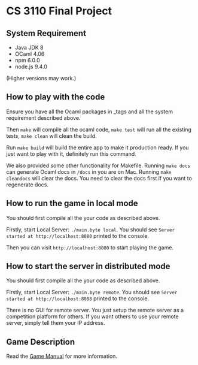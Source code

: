 # CS 3110 Final Project

## System Requirement

- Java JDK 8
- OCaml 4.06
- npm 6.0.0
- node.js 9.4.0

(Higher versions may work.)

## How to play with the code

Ensure you have all the Ocaml packages in _tags and all the system requirement
described above.

Then `make` will compile all the ocaml code, `make test` will run all the
existing tests, `make clean` will clean the build.

Run `make build` will build the entire app to make it production ready. If you
just want to play with it, definitely run this command.

We also provided some other functionality for Makefile. Running `make docs` can
generate Ocaml docs in `/docs` in you are on Mac. Running `make cleandocs` will
clear the docs. You need to clear the docs first if you want to regenerate docs.

## How to run the game in local mode

You should first compile all the your code as described above.

Firstly, start Local Server: `./main.byte local`. You should see
`Server started at http://localhost:8080` printed to the console.

Then you can visit `http://localhost:8080` to start playing the game.

## How to start the server in distributed mode

You should first compile all the your code as described above.

Firstly, start Local Server: `./main.byte remote`. You should see
`Server started at http://localhost:8088` printed to the console.

There is no GUI for remote server. You just setup the remote server as a
competition platform for others. If you want others to use your remote server,
simply tell them your IP address.

## Game Description

Read the [Game Manual](https://github.com/SamChou19815/CS3110-Final-Project/blob/master/MANUAL.md)
for more information.
